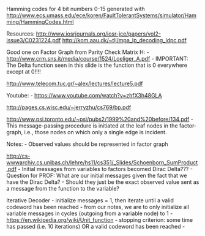 Hamming codes for 4 bit numbers 0-15 generated with 
http://www.ecs.umass.edu/ece/koren/FaultTolerantSystems/simulator/Hamming/HammingCodes.html


Resources:
http://www.iosrjournals.org/iosr-jce/papers/vol2-issue3/C0231224.pdf
http://kom.aau.dk/~tlj/mpa_lp_decoding_ldpc.pdf

Good one on Factor Graph from Parity Check Matrix H:
    - http://www.crm.sns.it/media/course/1524/Loeliger_A.pdf
    - IMPORTANT: The Delta function seen in this slide is the function that is 0 everywhere except at 0!!!!
    
http://www.telecom.tuc.gr/~alex/lectures/lecture5.pdf


Youtube:
    - https://www.youtube.com/watch?v=zhfX3h48GLA


http://pages.cs.wisc.edu/~jerryzhu/cs769/bp.pdf
    
http://www.psi.toronto.edu/~psi/pubs2/1999%20and%20before/134.pdf
    - This message-passing procedure is initiated at the leaf nodes in the factor-graph, i.e., 
    those nodes on which only a single edge is incident.


Notes:
    - Observed values should be represented in factor graph
   
   



http://cs-wwwarchiv.cs.unibas.ch/lehre/hs11/cs351/_Slides/Schoenborn_SumProduct.pdf
    - Initial messages from variables to factors becomed Dirac Delta???
    - Question for PROF: What are our initial messages given the fact that we have the Dirac Delta?
        - Should they just be the exact observed value sent as a message from the function to the variable?

Iterative Decoder
    - initialize messages = 1, then iterate until a valid codeword has been reached
        - from our notes, we are to only initialize all variable messages in cycles (outgoing from a variable node) to 1
        - https://en.wikipedia.org/wiki/Unit_function
    - stopping criterion: some time has passed (i.e. 10 iterations) OR a valid codeword has been reached
    -